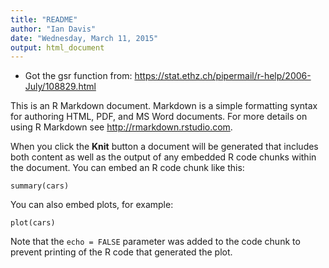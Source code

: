 ```yaml
---
title: "README"
author: "Ian Davis"
date: "Wednesday, March 11, 2015"
output: html_document
---
```



* Got the gsr function from: <https://stat.ethz.ch/pipermail/r-help/2006-July/108829.html>

This is an R Markdown document. Markdown is a simple formatting syntax for authoring HTML, PDF, and MS Word documents. For more details on using R Markdown see <http://rmarkdown.rstudio.com>.

When you click the **Knit** button a document will be generated that includes both content as well as the output of any embedded R code chunks within the document. You can embed an R code chunk like this:

```{r}
summary(cars)
```

You can also embed plots, for example:

```{r, echo=FALSE}
plot(cars)
```

Note that the `echo = FALSE` parameter was added to the code chunk to prevent printing of the R code that generated the plot.
